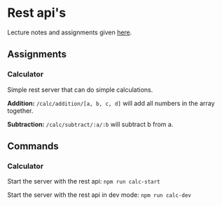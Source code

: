 # Rest api's

Lecture notes and assignments given [here](https://github.com/datsoftlyngby/soft2017fall-system-integration-teaching-material/blob/master/lecture_notes/09-REST_APIs.ipynb).

## Assignments

### Calculator

Simple rest server that can do simple calculations.

**Addition:** `/calc/addition/[a, b, c, d]` will add all numbers in the array together.

**Subtraction:** `/calc/subtract/:a/:b` will subtract b from a.

## Commands

### Calculator

Start the server with the rest api: `npm run calc-start`

Start the server with the rest api in dev mode: `npm run calc-dev`

